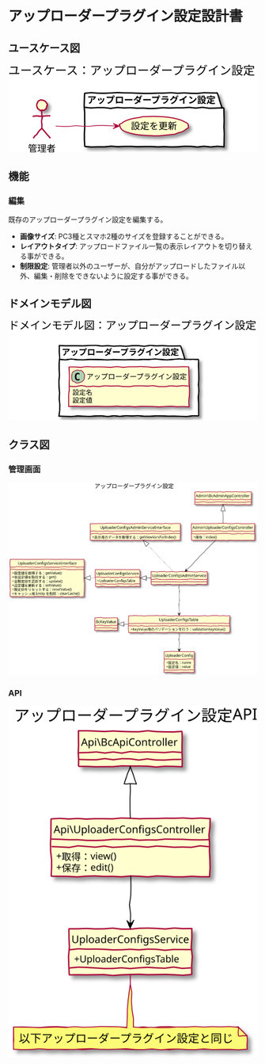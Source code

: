 # アップローダープラグイン設定設計書

## ユースケース図
![ユースケース図：アップローダープラグイン設定](../../../svg/use_case/bc-uploader/uploader_configs.svg)

## 機能
### 編集
既存のアップローダープラグイン設定を編集する。
- **画像サイズ**: PC3種とスマホ2種のサイズを登録することができる。
- **レイアウトタイプ**: アップロードファイル一覧の表示レイアウトを切り替える事ができる。
- **制限設定**: 管理者以外のユーザーが、自分がアップロードしたファイル以外、編集・削除をできないように設定する事ができる。

 
## ドメインモデル図
![ドメインモデル図：検索インデックス](../../../svg/domain_model/bc-uploader/uploader_configs.svg)

 
## クラス図
### 管理画面
![クラス図：検索インデックス管理](../../../svg/class/bc-uploader/manage_uploader_configs.svg)


### API
![クラス図：検索インデックス管理](../../../svg/class/bc-uploader/api_uploader_configs.svg) 

